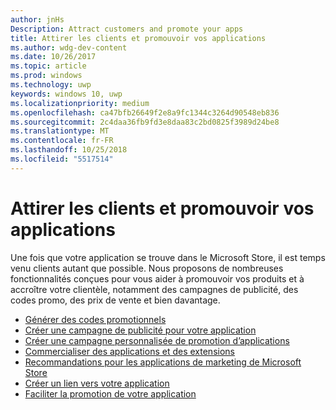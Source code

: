 ```yaml
---
author: jnHs
Description: Attract customers and promote your apps
title: Attirer les clients et promouvoir vos applications
ms.author: wdg-dev-content
ms.date: 10/26/2017
ms.topic: article
ms.prod: windows
ms.technology: uwp
keywords: windows 10, uwp
ms.localizationpriority: medium
ms.openlocfilehash: ca47bfb26649f2e8a9fc1344c3264d90548eb836
ms.sourcegitcommit: 2c4daa36fb9fd3e8daa83c2bd0825f3989d24be8
ms.translationtype: MT
ms.contentlocale: fr-FR
ms.lasthandoff: 10/25/2018
ms.locfileid: "5517514"
---
```

# <a name="attract-customers-and-promote-your-apps"></a>Attirer les clients et promouvoir vos applications

Une fois que votre application se trouve dans le Microsoft Store, il est temps venu clients autant que possible. Nous proposons de nombreuses fonctionnalités conçues pour vous aider à promouvoir vos produits et à accroître votre clientèle, notamment des campagnes de publicité, des codes promo, des prix de vente et bien davantage.

-   [Générer des codes promotionnels](generate-promotional-codes.md)
-   [Créer une campagne de publicité pour votre application](create-an-ad-campaign-for-your-app.md)
-   [Créer une campagne personnalisée de promotion d’applications](create-a-custom-app-promotion-campaign.md)
-   [Commercialiser des applications et des extensions](put-apps-and-add-ons-on-sale.md)
-   [Recommandations pour les applications de marketing de Microsoft Store](app-marketing-guidelines.md)
-   [Créer un lien vers votre application](link-to-your-app.md)
-   [Faciliter la promotion de votre application](make-your-app-easier-to-promote.md)

 

 
